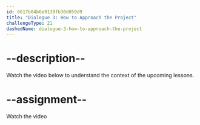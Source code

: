 ```yaml
---
id: 6617b04b6e9139fb30d059d9
title: "Dialogue 3: How to Approach the Project"
challengeType: 21
dashedName: dialogue-3-how-to-approach-the-project
---
```


# --description--

Watch the video below to understand the context of the upcoming lessons.

# --assignment--

Watch the video
